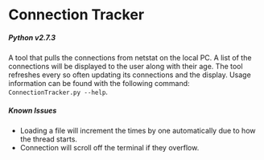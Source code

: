 # Connection Tracker
##### Python v2.7.3

A tool that pulls the connections from netstat on the local PC. A list of the connections will be displayed to the user along with their age. The tool refreshes every so often updating its connections and the display. Usage information can be found with the following command: `ConnectionTracker.py --help`.

##### Known Issues

* Loading a file will increment the times by one automatically due to how the thread starts.
* Connection will scroll off the terminal if they overflow.